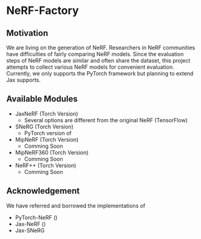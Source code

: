 # NeRF-Factory

## Motivation
We are living on the generation of NeRF. Researchers in NeRF communities have difficulties of fairly comparing NeRF models. Since the evaluation steps of NeRF models are similar and often share the dataset, this project attempts to collect various NeRF models for convenient evaluation. Currently, we only supports the PyTorch framework but planning to extend Jax supports.

## Available Modules
- JaxNeRF (Torch Version)
    - Several options are different from the original NeRF (TensorFlow)
- SNeRG (Torch Version)
    - PyTorch version of 
- MipNeRF (Torch Version)
    - Comming Soon
- MipNeRF360 (Torch Version)
    - Comming Soon 
- NeRF++ (Torch Version)
    - Comming Soon



## Acknowledgement

We have referred and borrowed the implementations of 
- PyTorch-NeRF ()
- Jax-NeRF ()
- Jax-SNeRG
